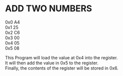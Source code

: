 # ADD TWO NUMBERS

0x0 A4\
0x1 25\
0x2 C6\
0x3 00\
0x4 05\
0x5 08

This Program will load the value at 0x4 into the register.\
It will then add the value in 0x5 to the register.\
Finally, the contents of the register will be stored in 0x6.